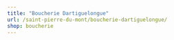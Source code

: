 ```yaml
---
title: "Boucherie Dartiguelongue"
url: /saint-pierre-du-mont/boucherie-dartiguelongue/
shop: boucherie
---
```

